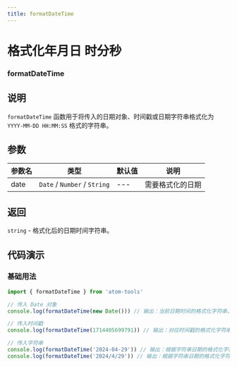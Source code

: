 ```yaml
---
title: formatDateTime
---
```


# 格式化年月日 时分秒

### formatDateTime

## 说明

`formatDateTime` 函数用于将传入的日期对象、时间戳或日期字符串格式化为 `YYYY-MM-DD HH:MM:SS` 格式的字符串。

## 参数

| 参数名 | 类型                         | 默认值 | 说明             |
| ------ | ---------------------------- | ------ | ---------------- |
| date   | `Date` / `Number` / `String` | ---    | 需要格式化的日期 |

## 返回

`string` - 格式化后的日期时间字符串。

## 代码演示

### 基础用法

```js
import { formatDateTime } from 'atom-tools'

// 传入 Date 对象
console.log(formatDateTime(new Date())) // 输出：当前日期时间的格式化字符串，例如 "2024-04-29 23:37:24"

// 传入时间戳
console.log(formatDateTime(1714405699791)) // 输出：对应时间戳的格式化字符串，例如 "2024-04-15 00:00:00"

// 传入字符串
console.log(formatDateTime('2024-04-29')) // 输出：根据字符串日期的格式化字符串，例如 "2024-04-29 00:00:00"
console.log(formatDateTime('2024/4/29')) // 输出：根据字符串日期的格式化字符串，例如 "2024-04-29 00:00:00"
```
